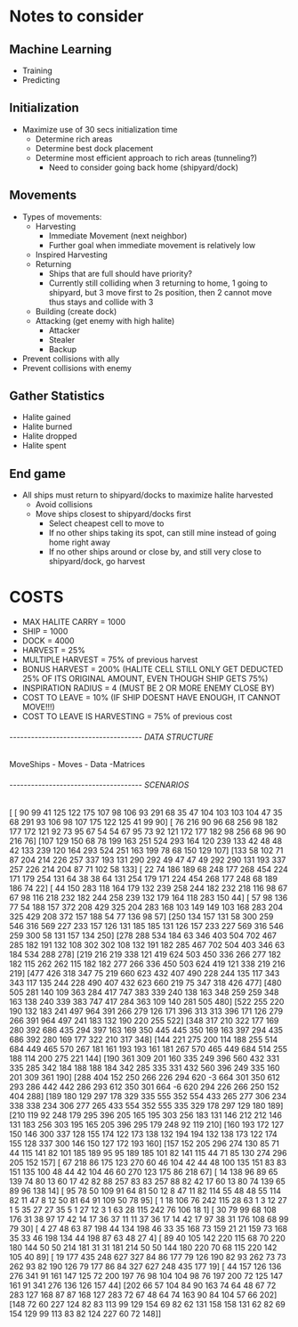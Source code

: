 # Notes to consider


## Machine Learning
* Training
* Predicting


## Initialization
* Maximize use of 30 secs initialization time
    * Determine rich areas
    * Determine best dock placement
    * Determine most efficient approach to rich areas (tunneling?)
        * Need to consider going back home (shipyard/dock)


## Movements
* Types of movements:
    * Harvesting
        * Immediate Movement (next neighbor)
        * Further goal when immediate movement is relatively low
    * Inspired Harvesting
    * Returning
        * Ships that are full should have priority?
        * Currently still colliding when 3 returning to home, 1 going to shipyard, but 3 move first to 2s position, then 2 cannot move thus stays and collide with 3
    * Building (create dock)
    * Attacking (get enemy with high halite)
        * Attacker
        * Stealer
        * Backup
* Prevent collisions with ally
* Prevent collisions with enemy


## Gather Statistics
* Halite gained
* Halite burned
* Halite dropped
* Halite spent


## End game
* All ships must return to shipyard/docks to maximize halite harvested
    * Avoid collisions
    * Move ships closest to shipyard/docks first
        * Select cheapest cell to move to
        * If no other ships taking its spot, can still mine instead of going home right away
        * If no other ships around or close by, and still very close to shipyard/dock, go harvest



# COSTS

* MAX HALITE CARRY = 1000
* SHIP = 1000
* DOCK = 4000
* HARVEST = 25%
* MULTIPLE HARVEST = 75% of previous harvest
* BONUS HARVEST = 200% (HALITE CELL STILL ONLY GET DEDUCTED 25% OF ITS ORIGINAL AMOUNT, EVEN THOUGH SHIP GETS 75%)
* INSPIRATION RADIUS = 4 (MUST BE 2 OR MORE ENEMY CLOSE BY)
* COST TO LEAVE = 10% (IF SHIP DOESNT HAVE ENOUGH, IT CANNOT MOVE!!!)
* COST TO LEAVE IS HARVESTING = 75% of previous cost

###### ------------------------------------- DATA STRUCTURE

MoveShips
    - Moves
        - Data
            -Matrices


###### ------------------------------------- SCENARIOS

[
 [ 90  99  41 125 122 175 107  98 106  93 291  68  35  47 104 103 103 104  47  35  68 291  93 106  98 107 175 122 125  41  99  90]
 [ 76 216  90  96  68 256  98 182 177 172 121  92  73  95  67  54  54  67  95  73  92 121 172 177 182  98 256  68  96  90 216  76]
 [107 129 150  68  78 199 163 251 524 293 164 120 239 133  42  48  48  42 133 239 120 164 293 524 251 163 199  78  68 150 129 107]
 [133  58 102  71  87 204 214 226 257 337 193 131 290 292  49  47  47  49 292 290 131 193 337 257 226 214 204  87  71 102  58 133]
 [ 22  74 186 189  68 248 177 268 454 224 171 179 254 131  64  38  38  64 131 254 179 171 224 454 268 177 248  68 189 186  74  22]
 [ 44 150 283 118 164 179 132 239 258 244 182 232 218 116  98  67  67  98 116 218 232 182 244 258 239 132 179 164 118 283 150  44]
 [ 57  98 136  77  54 188 157 372 208 429 325 204 283 168 103 149 149 103 168 283 204 325 429 208 372 157 188  54  77 136  98  57]
 [250 134 157 131  58 300 259 546 316 569 227 233 157 126 131 185 185 131 126 157 233 227 569 316 546 259 300  58 131 157 134 250]
 [278 288 534 184  63 346 403 504 702 467 285 182 191 132 108 302 302 108 132 191 182 285 467 702 504 403 346  63 184 534 288 278]
 [219 216 219 338 121 419 624 503 450 336 266 277 182 182 115 262 262 115 182 182 277 266 336 450 503 624 419 121 338 219 216 219]
 [477 426 318 347  75 219 660 623 432 407 490 228 244 135 117 343 343 117 135 244 228 490 407 432 623 660 219  75 347 318 426 477]
 [480 505 281 140 109 363 284 417 747 383 339 240 138 163 348 259 259 348 163 138 240 339 383 747 417 284 363 109 140 281 505 480]
 [522 255 220 190 132 183 241 497 964 391 266 279 126 171 396 313 313 396 171 126 279 266 391 964 497 241 183 132 190 220 255 522]
 [348 317 210 322 177 169 280 392 686 435 294 397 163 169 350 445 445 350 169 163 397 294 435 686 392 280 169 177 322 210 317 348]
 [144 221 275 200 114 188 255 514 684 449 465 570 267 181 161 193 193 161 181 267 570 465 449 684 514 255 188 114 200 275 221 144]
 [190 361 309 201 160 335 249 396 560 432 331 335 285 342 184 188 188 184 342 285 335 331 432 560 396 249 335 160 201 309 361 190]
 [288 404 152 250 266 226 294 620  -3 664 301 350 612 293 286 442 442 286 293 612 350 301 664  -6 620 294 226 266 250 152 404 288]
 [189 180 129 297 178 329 335 555 352 554 433 265 277 306 234 338 338 234 306 277 265 433 554 352 555 335 329 178 297 129 180 189]
 [210 119  92 248 179 295 396 205 165 195 303 256 183 131 146 212 212 146 131 183 256 303 195 165 205 396 295 179 248  92 119 210]
 [160 193 172 127 150 146 300 337 128 155 174 122 173 138 132 194 194 132 138 173 122 174 155 128 337 300 146 150 127 172 193 160]
 [157 152 205 296 274 130  85  71  44 115 141  82 101 185 189  95  95 189 185 101  82 141 115  44  71  85 130 274 296 205 152 157]
 [ 67 218  86 175 123 270  60  46 104  42  44  48 100 135 151  83  83 151 135 100  48  44  42 104  46  60 270 123 175  86 218  67]
 [ 14 138  96  89  65 139  74  80  13  60  17  42  82  88 257  83  83 257  88  82  42  17  60  13  80  74 139  65  89  96 138  14]
 [ 95  78  50 109  91  64  81  50  12   8  47  11  82 114  55  48  48  55 114  82  11  47   8  12  50  81  64  91 109  50  78  95]
 [  1  18 106  76 242 115  28  63   1   3  12  27   1   5  35  27  27  35   5   1  27  12   3   1  63  28 115 242  76 106  18   1]
 [ 30  79  99  68 108 176  31  38  97  17  42  14  17  36  37  11  11  37  36  17  14  42  17  97  38  31 176 108  68  99  79  30]
 [  4  27  48  63  87 198  44 134 198  46  33  35 168  73 159  21  21 159  73 168  35  33  46 198 134  44 198  87  63  48  27   4]
 [ 89  40 105 142 220 115  68  70 220 180 144  50  50 214 181  31  31 181 214  50  50 144 180 220  70  68 115 220 142 105  40  89]
 [ 19 177 435 248 627 327  84  86 177  79 126 190  82  93 262  73  73 262  93  82 190 126  79 177  86  84 327 627 248 435 177  19]
 [ 44 157 126 136 276 341  91 161 147 125  72 200 197  76  98 104 104  98  76 197 200  72 125 147 161  91 341 276 136 126 157  44]
 [202  66  57 104  84  90 163  74  64  48  67  72 283 127 168  87  87 168 127 283  72  67  48  64  74 163  90  84 104  57  66 202]
 [148  72  60 227 124  82  83 113  99 129 154  69  82  62 131 158 158 131  62  82  69 154 129  99 113  83  82 124 227  60  72 148]]
